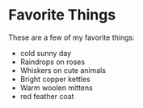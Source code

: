 # Favorite Things

These are a few of my favorite things:

- cold sunny day
- Raindrops on roses
- Whiskers on cute animals
- Bright copper kettles
- Warm woolen mittens
- red feather coat
